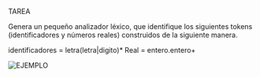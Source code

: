 TAREA 

Genera un pequeño analizador léxico, que identifique los siguientes tokens (identificadores y números reales) construidos de la siguiente manera.

identificadores = letra(letra|digito)*
Real = entero.entero+

![EJEMPLO](Generadorlexico.png)
